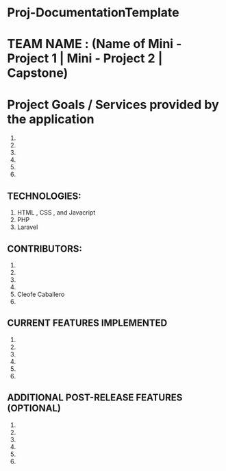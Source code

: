 # Proj-DocumentationTemplate

# TEAM NAME :  (Name of Mini - Project 1 | Mini - Project 2 | Capstone)

# Project Goals / Services provided by the application

1.
2.
3.
4.
5.
6.

## TECHNOLOGIES:

1. HTML , CSS , and Javacript
2. PHP
3. Laravel

## CONTRIBUTORS:

1.
2.
3.
4.
5. Cleofe Caballero
6.

## CURRENT FEATURES IMPLEMENTED

1.
2.
3.
4.
5.
6.

## ADDITIONAL POST-RELEASE FEATURES (OPTIONAL)

1.
2.
3.
4.
5.
6.
